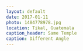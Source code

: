 ```yaml
---
layout: default
date: 2017-01-11
photo: 1484778978.jpg
location: Tikal, Guatemala
caption_header: Same Temple
caption: Different Angle
---
```

